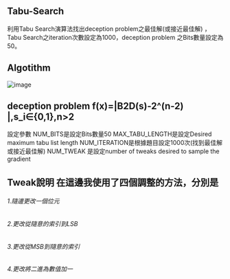 
## Tabu-Search
利用Tabu Search演算法找出deception problem之最佳解(或接近最佳解) ，Tabu Search之iteration次數設定為1000，deception problem 之Bits數量設定為50。

## Algotithm 
![image](https://github.com/kailee0422/Tabu-Search/assets/71311828/93ae900a-94cf-425f-8854-708aab050365)


## deception problem f(x)=|B2D(s)-2^(n-2) |,s_i∈{0,1},n>2

設定參數 NUM_BITS是設定Bits數量50 MAX_TABU_LENGTH是設定Desired maximum tabu list length NUM_ITERATION是根據題目設定1000次(找到最佳解或接近最佳解) NUM_TWEAK 是設定number of tweaks desired to sample the gradient

## Tweak說明 在這邊我使用了四個調整的方法，分別是 
###### 1.隨邊更改一個位元

###### 2.更改從隨意的索引到LSB

###### 3.更改從MSB到隨意的索引

###### 4.更改將二進為數值加一
